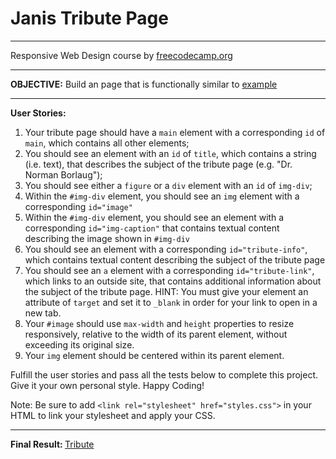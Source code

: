 # Janis Tribute Page
<hr />

Responsive Web Design course by [freecodecamp.org](https://www.freecodecamp.org/)

<hr />

<b>OBJECTIVE:</b> Build an page that is functionally similar to [example](https://tribute-page.freecodecamp.rocks/)

<hr />

<b>User Stories:</b>
1.  Your tribute page should have a `main` element with a corresponding `id` of `main`, which contains all other elements;
2.  You should see an element with an `id` of `title`, which contains a string (i.e. text), that describes the subject of the tribute page (e.g. "Dr. Norman Borlaug");
3.  You should see either a `figure` or a `div` element with an `id` of `img-div`;
4.  Within the `#img-div` element, you should see an `img` element with a corresponding `id="image"`
5.  Within the `#img-div` element, you should see an element with a corresponding `id="img-caption"` that contains textual content describing the image shown in `#img-div`
6.  You should see an element with a corresponding `id="tribute-info"`, which contains textual content describing the subject of the tribute page
7.   You should see an `a` element with a corresponding `id="tribute-link"`, which links to an outside site, that contains additional information about the subject of the tribute page. HINT: You must give your element an attribute of `target` and set it to `_blank` in order for your link to open in a new tab.
8.   Your `#image` should use `max-width` and `height` properties to resize responsively, relative to the width of its parent element, without exceeding its original size.
9.   Your `img` element should be centered within its parent element.

Fulfill the user stories and pass all the tests below to complete this project. Give it your own personal style. Happy Coding!

Note: Be sure to add `<link rel="stylesheet" href="styles.css">` in your HTML to link your stylesheet and apply your CSS.

<hr />

<b> Final Result: </b>
[Tribute](https://html-preview.github.io/?url=https://github.com/pfdev2519/janis-tribute/blob/master/index.html)

